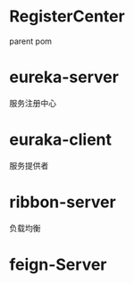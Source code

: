 # RegisterCenter
parent pom

# eureka-server
服务注册中心

# euraka-client
服务提供者

# ribbon-server
负载均衡

# feign-Server
